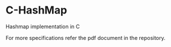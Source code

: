 # C-HashMap
Hashmap implementation in C

For more specifications refer the pdf document in the repository.
